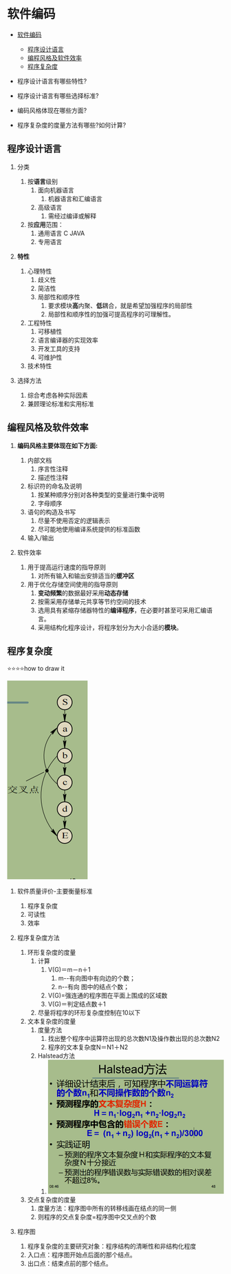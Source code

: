 # 软件编码

- [软件编码](#软件编码)
  - [程序设计语言](#程序设计语言)
  - [编程风格及软件效率](#编程风格及软件效率)
  - [程序复杂度](#程序复杂度)

- 程序设计语言有哪些特性?
- 程序设计语言有哪些选择标准?
- 编码风格体现在哪些方面?
- 程序复杂度的度量方法有哪些?如何计算?

## 程序设计语言

1. 分类
   1. 按**语言**级别
      1. 面向机器语言
         1. 机器语言和汇编语言
      2. 高级语言
         1. 需经过编译或解释
   2. 按**应用**范围：
      1. 通用语言 C JAVA
      2. 专用语言

2. **特性**
   1. 心理特性
      1. 歧义性
      2. 简洁性
      3. 局部性和顺序性
         1. 要求模块**高**内聚、**低**耦合，就是希望加强程序的局部性
         2. 局部性和顺序性的加强可提高程序的可理解性。
   2. 工程特性
      1. 可移植性
      2. 语言编译器的实现效率
      3. 开发工具的支持
      4. 可维护性
   3. 技术特性

3. 选择方法
   1. 综合考虑各种实际因素
   2. 兼顾理论标准和实用标准

## 编程风格及软件效率

1. **编码风格主要体现在如下方面:**
   1. 内部文档
      1. 序言性注释
      2. 描述性注释
   2. 标识符的命名及说明
      1. 按某种顺序分别对各种类型的变量进行集中说明
      2. 字母顺序
   3. 语句的构造及书写
      1. 尽量不使用否定的逻辑表示
      2. 尽可能地使用编译系统提供的标准函数
   4. 输入/输出

2. 软件效率
   1. 用于提高运行速度的指导原则
      1. 对所有输入和输出安排适当的**缓冲区**
   2. 用于优化存储空间使用的指导原则
      1. **变动频繁**的数据最好采用**动态存储**
      2. 按需采用存储单元共享等节约空间的技术
      3. 选用具有紧缩存储器特性的**编译程序**，在必要时甚至可采用汇编语言。
      4. 采用结构化程序设计，将程序划分为大小合适的**模块**。

## 程序复杂度

⭐⭐⭐⭐how to draw it

![20220610213937](https://raw.githubusercontent.com/Logible/Image/main/note_image/20220610213937.png)

1. 软件质量评价-主要衡量标准
   1. 程序复杂度
   2. 可读性
   3. 效率

2. 程序复杂度方法
   1. 环形复杂度的度量
      1. 计算
         1. V(G)＝m－n＋1
            1. m--有向图中有向边的个数；
            2. n--有向 图中的结点个数；
         2. V(G)=强连通的程序图在平面上围成的区域数
         3. V(G)＝判定结点数＋1
      2. 尽量将程序的环形复杂度控制在10以下
   2. 文本复杂度的度量
      1. 度量方法
         1. 找出整个程序中运算符出现的总次数N1及操作数出现的总次数N2
         2. 程序的文本复杂度N＝N1＋N2
      2. Halstead方法
         1. ![20220610213705](https://raw.githubusercontent.com/Logible/Image/main/note_image/20220610213705.png)
   3. 交点复杂度的度量
      1. 度量方法：程序图中所有的转移线画在结点的同一侧
      2. 则程序的交点复杂度=程序图中交叉点的个数

3. 程序图
   1. 程序复杂度的主要研究对象：程序结构的清晰性和非结构化程度
   2. 入口点：程序图开始点后面的那个结点。
   3. 出口点：结束点前的那个结点。
